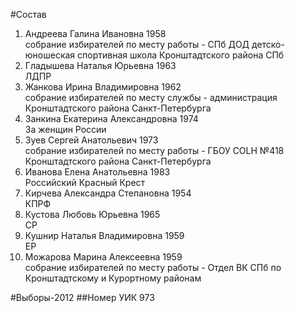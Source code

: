 #Состав
1. Андреева Галина Ивановна 1958   
    собрание избирателей по месту работы - СПб ДОД детско-юношеская спортивная школа Кронштадтского района СПб
2. Гладышева Наталья Юрьевна 1963   
    ЛДПР
3. Жанкова Ирина Владимировна 1962   
    собрание избирателей по месту службы - администрация Кронштадтского района Санкт-Петербурга
4. Занкина Екатерина Александровна 1974   
    За женщин России
5. Зуев Сергей Анатольевич 1973   
    собрание избирателей по месту работы - ГБОУ COLH №418 Кронштадтского района Санкт-Петербурга
6. Иванова Елена Анатольевна 1983   
    Российский Красный Крест
7. Кирчева Александра Степановна 1954   
    КПРФ
8. Кустова Любовь Юрьевна 1965   
    СР
9. Кушнир Наталья Владимировна 1959   
    ЕР
10. Можарова Марина Алексеевна 1959   
    собрание избирателей по месту работы - Отдел ВК СПб по Кронштадтскому и Курортному районам

#Выборы-2012
##Номер УИК
973